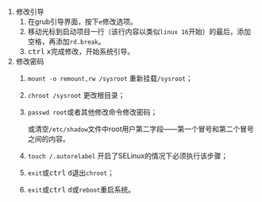 1. 修改引导
   1. 在grub引导界面，按下`e`修改选项。
   2. 移动光标到启动项目一行（该行内容以类似`linux 16`开始）的最后，添加空格，再添加`rd.break`。
   3. <kbd>ctrl</kbd> <kbd>x</kbd>完成修改，开始系统引导。
2. 修改密码
   1. `mount -o remount,rw /sysroot` 重新挂载`/sysroot`；
   
   2. `chroot /sysroot` 更改根目录；
   
   3. `passwd root`或者其他修改命令修改密码；
   
      或清空`/etc/shadow`文件中root用户第二字段——第一个冒号和第二个冒号之间的内容。
   
   4. `touch /.autorelabel`  开启了SELinux的情况下必须执行该步骤；
   
   5. `exit`或<kbd>ctrl</kbd> <kbd>d</kbd>退出`chroot`；
   
   6. `exit`或<kbd>ctrl</kbd> <kbd>d</kbd>或`reboot`重启系统。